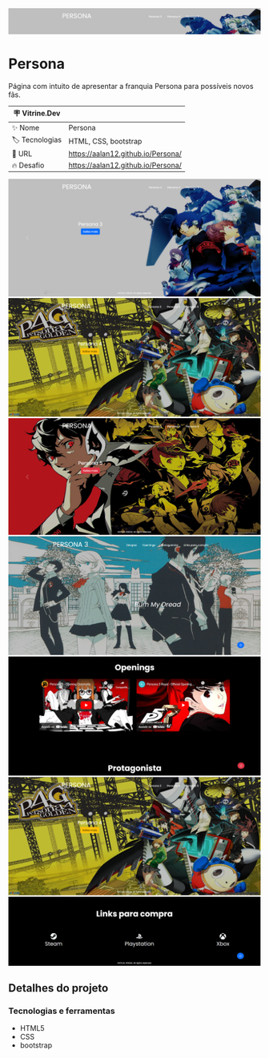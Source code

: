 <div align="center" >
  <img src="https://github.com/AAlan12/Persona/blob/main/img/vitdev/thumb.PNG?raw=true"/>
</div>

# Persona

Página com intuito de apresentar a franquia Persona para possíveis novos fãs.

| :placard: Vitrine.Dev |     |
| -------------  | --- |
| :sparkles: Nome        | Persona
| :label: Tecnologias | HTML, CSS, bootstrap
| :rocket: URL         | https://aalan12.github.io/Persona/
| :fire: Desafio     | https://aalan12.github.io/Persona/

<!-- Inserir imagem com a #vitrinedev ao final do link -->
![](https://github.com/AAlan12/Persona/blob/main/img/vitdev/homeP3.PNG?raw=true#vitrinedev)
![](https://github.com/AAlan12/Persona/blob/main/img/vitdev/homeP4.PNG?raw=true#vitrinedev)
![](https://github.com/AAlan12/Persona/blob/main/img/vitdev/homeP5.PNG?raw=true#vitrinedev)
![](https://github.com/AAlan12/Persona/blob/main/img/vitdev/bannerP3.PNG?raw=true#vitrinedev)
![](https://github.com/AAlan12/Persona/blob/main/img/vitdev/opP5.PNG?raw=true#vitrinedev)
![](https://github.com/AAlan12/Persona/blob/main/img/vitdev/homeP4.PNG?raw=true#vitrinedev)
![](https://github.com/AAlan12/Persona/blob/main/img/vitdev/footerP3.PNG?raw=true#vitrinedev)


## Detalhes do projeto

### Tecnologias e ferramentas

- HTML5
- CSS
- bootstrap

